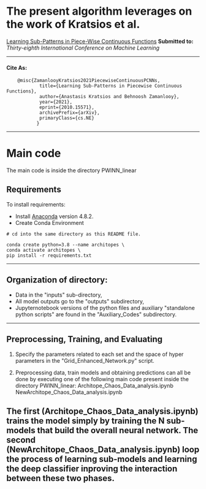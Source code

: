 # The present algorithm leverages on the work of Kratsios et al.
[Learning Sub-Patterns in Piece-Wise Continuous Functions](https://arxiv.org/pdf/2010.15571.pdf)
**Submitted to:** *Thirty-eighth International Conference on Machine Learning*

---
#### Cite As:
        @misc{ZamanlooyKratsios2021PiecewiseContinuousPCNNs,
                title={Learning Sub-Patterns in Piecewise Continuous Functions}, 
                author={Anastasis Kratsios and Behnoosh Zamanlooy},
                year={2021},
                eprint={2010.15571},
                archivePrefix={arXiv},
                primaryClass={cs.NE}
               }

---

# Main code
The main code is inside the directory PWINN_linear

## Requirements

To install requirements:
*  Install [Anaconda](https://www.anaconda.com/products/individual)  version 4.8.2.
* Create Conda Environment
``` pyhton
# cd into the same directory as this README file.

conda create python=3.8 --name architopes \
conda activate architopes \
pip install -r requirements.txt
```
---

## Organization of directory:
 - Data in the "inputs" sub-directory,
 - All model outputs go to the "outputs" subdirectory,
 - Jupyternotebook versions of the python files and auxiliary "standalone python scripts" are found in the "Auxiliary_Codes" subdirectory.  

---

## Preprocessing, Training, and Evaluating
1. Specify the parameters related to each set and the space of hyper parameters in the "Grid_Enhanced_Network.py" script.   

2. Preprocessing data, train models and obtaining predictions can all be done by executing one of the following main code present inside the directory PWINN_linear:
Architope_Chaos_Data_analysis.ipynb
NewArchitope_Chaos_Data_analysis.ipynb

The first (Architope_Chaos_Data_analysis.ipynb) trains the model simply by training the N sub-models that build the overall neural network. The second (NewArchitope_Chaos_Data_analysis.ipynb) loop the process of learning sub-models and learning the deep classifier inproving the interaction between these two phases.
---
